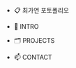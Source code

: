 - 📋 최가연 포토폴리오

- 👋 INTRO

  
- 🗂️ PROJECTS

  

- 📫 CONTACT

<!---
Yeonn09/Yeonn09 is a ✨ special ✨ repository because its `README.md` (this file) appears on your GitHub profile.
You can click the Preview link to take a look at your changes.
--->
